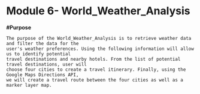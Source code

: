 # Module 6- World_Weather_Analysis
**#Purpose**

    The purpose of the World_Weather_Analysis is to retrieve weather data and filter the data for the 
    user's weather preferences. Using the following information will allow us to identify potential 
    travel destinations and nearby hotels. From the list of potential travel destinations, user will 
    choose four cities to create a travel itinerary. Finally, using the Google Maps Directions API, 
    we will create a travel route between the four cities as well as a marker layer map.